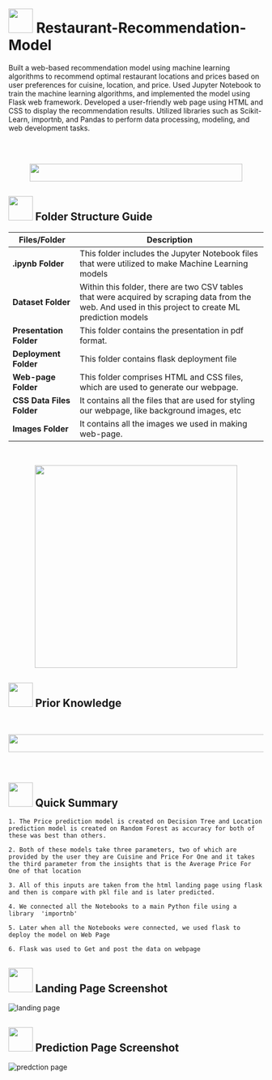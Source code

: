 # <img src=https://user-images.githubusercontent.com/122404051/235878740-0f447969-b786-41de-93ca-a4528a4db470.gif width="48" height="48" >  Restaurant-Recommendation-Model
Built a web-based recommendation model using machine learning algorithms to recommend optimal restaurant locations and prices based on user preferences for cuisine, location, and price.
Used Jupyter Notebook to train the machine learning algorithms, and implemented the model using Flask web framework.
Developed a user-friendly web page using HTML and CSS to display the recommendation results.
Utilized libraries such as Scikit-Learn, importnb, and Pandas to perform data processing, modeling, and web development tasks.

<br>
<br>
<p align="center"><a><img src="https://user-images.githubusercontent.com/122404051/235915776-95efe711-5076-4b7b-8f2b-493893cce0f0.jpg" width="420" height="35"></a></p>

##  <img src="https://user-images.githubusercontent.com/106439762/181935629-b3c47bd3-77fb-4431-a11c-ff8ba0942b63.gif" width="48" height="48"> **Folder Structure Guide**

| Files/Folder| Description |
| ------------- | ------------- |
| **.ipynb Folder** | This folder includes the Jupyter Notebook files that were utilized to make Machine Learning models  |
| **Dataset Folder** | Within this folder, there are two CSV tables that were acquired by scraping data from the web. And used in this project to create ML prediction models  |
| **Presentation Folder** | This folder contains the presentation in pdf format.  |
| **Deployment Folder** | This folder contains flask deployment file |
| **Web-page Folder** | This folder comprises HTML and CSS files, which are used to generate our webpage. |
| **CSS Data Files Folder** | It contains all the files that are used for styling our webpage, like background images, etc |
| **Images Folder** | It contains all the images we used in making web-page. |

<br>
<p align="center"><img src="https://user-images.githubusercontent.com/122404051/235923506-3e8b5280-f760-44d3-af9b-9da55946b26a.gif"
 width="400" ></p>
 
 ##  <img src=https://user-images.githubusercontent.com/106439762/178803205-47a08ce7-2187-4f96-b301-a2b68690619a.gif width="48" height="48" > Prior Knowledge <br>
<br>
<p align="center"><a><img src="https://user-images.githubusercontent.com/122404051/235928491-09398424-2c7c-45f8-a0d5-f452320d015c.jpg" width="1050" height="35"></a></p>


<br>

## <img src=https://user-images.githubusercontent.com/106439762/178804195-d9db61fb-b2cf-4c8f-bfc3-214cfe0f534c.gif width="48" height="48" > Quick Summary

    1. The Price prediction model is created on Decision Tree and Location prediction model is created on Random Forest as accuracy for both of these was best than others.
 
    2. Both of these models take three parameters, two of which are provided by the user they are Cuisine and Price For One and it takes the third parameter from the insights that is the Average Price For One of that location
    
    3. All of this inputs are taken from the html landing page using flask and then is compare with pkl file and is later predicted.
    
    4. We connected all the Notebooks to a main Python file using a library  'importnb'
    
    5. Later when all the Notebooks were connected, we used flask to deploy the model on Web Page
    
    6. Flask was used to Get and post the data on webpage
	
## <img src="https://user-images.githubusercontent.com/122404051/235936187-301b427a-9f69-4c72-8d3e-e289a50c3a59.png" width="48" height="48"/> Landing Page Screenshot
![landing page](https://user-images.githubusercontent.com/122404051/235935721-faca695c-97ea-4591-a633-ee1bfd2a052b.jpg)

## <img src="https://user-images.githubusercontent.com/122404051/235936187-301b427a-9f69-4c72-8d3e-e289a50c3a59.png" width="48" height="48"/> Prediction Page Screenshot
![predction page](https://user-images.githubusercontent.com/122404051/235935916-78179f03-339e-49db-814e-a185e5cd3a2d.jpeg)
